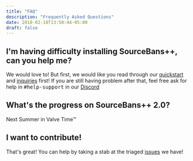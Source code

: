 ```yaml
---
title: "FAQ"
description: "Frequently Asked Questions"
date: 2018-02-18T13:50:44-05:00
draft: false
---
```


## I'm having difficulty installing SourceBans++, can you help me?

We would love to! But first, we would like you read through our [quickstart](/docs/quickstart) and [inquiries](/docs/inquiries) first!
If you are still having problem after that, feel free ask for help in <samp>#help-support</samp> in our [Discord](https://discord.gg/4Bhj6NU)

## What's the progress on SourceBans++ 2.0?

Next Summer in Valve Time&trade;

## I want to contribute!

That's great! You can help by taking a stab at the triaged [issues](https://github.com/sbpp/sourcebans-pp/issues) we have!
